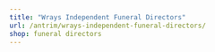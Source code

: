 ```yaml
---
title: "Wrays Independent Funeral Directors"
url: /antrim/wrays-independent-funeral-directors/
shop: funeral directors
---
```

